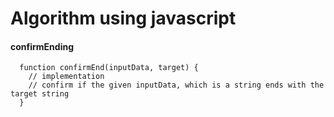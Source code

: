 # Algorithm using javascript

#### confirmEnding

```
  function confirmEnd(inputData, target) {
    // implementation
    // confirm if the given inputData, which is a string ends with the target string
  }
```
